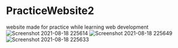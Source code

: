 # PracticeWebsite2
website made for practice while learning web development 
![Screenshot 2021-08-18 225614](https://user-images.githubusercontent.com/54882823/129944323-3790a32c-8ef6-4d93-b14d-b6d6b3fe26f5.png)
![Screenshot 2021-08-18 225649](https://user-images.githubusercontent.com/54882823/129944341-9e5bac54-dc56-46f3-a8c5-faa1127c7279.png)
![Screenshot 2021-08-18 225633](https://user-images.githubusercontent.com/54882823/129944351-90c6fbc3-5902-43f6-ace2-ebfee48647f1.png)


